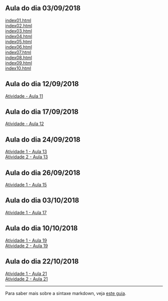## Aula do dia 03/09/2018

[index01.html](basic/index01.html)<br>
[index02.html](basic/index02.html)<br>
[index03.html](basic/index03.html)<br>
[index04.html](basic/index04.html)<br>
[index05.html](basic/index05.html)<br>
[index06.html](basic/index06.html)<br>
[index07.html](basic/index07.html)<br>
[index08.html](basic/index08.html)<br>
[index09.html](basic/index09.html)<br>
[index10.html](basic/index10.html)<br>

## Aula do dia 12/09/2018

[Atividade - Aula 11](aula_11/atividade_aula_11.html)<br>

## Aula do dia 17/09/2018

[Atividade - Aula 12](aula_12/atividade_aula_12.html)<br>

## Aula do dia 24/09/2018

[Atividade 1 - Aula 13](aula_13/acoes.html)<br>
[Atividade 2 - Aula 13](aula_13/movies_d3_dc.html)<br>

## Aula do dia 26/09/2018

[Atividade 1 - Aula 15](aula_15_e_17_(d3_crossfilter_2)/earthquakes.html)<br>

## Aula do dia 03/10/2018
[Atividade 1 - Aula 17](aula_15_e_17_(d3_crossfilter_2)/chicago.html)

## Aula do dia 10/10/2018
[Atividade 1  - Aula 19](aula_19_(d3_networks_trees)/songs.html)<br>
[Atividade 2 - Aula 19](aula_19_(d3_networks_trees)/.html)<br>

## Aula do dia 22/10/2018
[Atividade 1 - Aula 21](aula_21_(color-d3)/usa.html)<br>
[Atividade 2 - Aula 21](aula_21_(color-d3)/crimes.html)<br>

---

Para saber mais sobre a sintaxe markdown, veja [este guia](https://guides.github.com/features/mastering-markdown/).